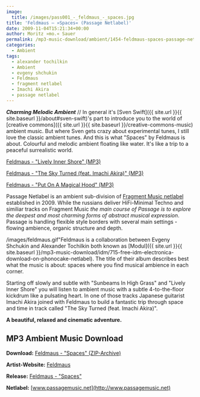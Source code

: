 ```yaml
---
image:
  title: /images/pass001_-_feldmaus_-_spaces.jpg
title: 'Feldmaus – »Spaces« (Passage Netlabel)'
date: 2009-11-04T15:21:34+00:00
author: Moritz »mo.« Sauer
permalink: /mp3-music-download/ambient/1454-feldmaus-spaces-passage-netlabel
categories:
  - Ambient
tags:
  - alexander tochilkin
  - Ambient
  - evgeny shchukin
  - Feldmaus
  - fragment netlabel
  - Imachi Akira
  - passage netlabel
---
```

***Charming Melodic Ambient*** // In general it's [Sven Swift]({{ site.url }}{{ site.baseurl }}/about#sven-swift)'s part to introduce you to the world of [creative commons]({{ site.url }}{{ site.baseurl }}/creative-commons-music) ambient music. But where Sven gets crazy about experimental tunes, I still love the classic ambient tunes. And this is what "Spaces" by Feldmaus is about. Colourful and melodic ambient floating like water. It's like a trip to a peaceful surrealistic world.

<!--mp3links-->


  
[Feldmaus - "Lively Inner Shore" (MP3)](http://www.archive.org/download/pass001_a/pass001_-_02_feldmaus_-_lively_inner_shore.mp3)
  
[Feldmaus - "The Sky Turned (feat. Imachi Akira)" (MP3)](http://www.archive.org/download/pass001_a/pass001_-_05_feldmaus_-_the_sky_turned_feat._imachi_akira.mp3)
  
[Feldmaus - "Put On A Magical Hood" (MP3)](http://www.archive.org/download/pass001_a/pass001_-_03_feldmaus_-_put_on_a_magical_hood_passage_version.mp3)
  
<!--mp3linksend-->

<!--more-->

<!--adsense-->

Passage Netlabel is an ambient sub-division of [Fragment Music netlabel](http://www.fragmentmusic.net) established in 2009. While the russians deliver HiFi-Minimal Techno and similiar tracks on Fragment Music _the main course of Passage is to explore the deepest and most charming forms of abstract musical expression_. Passage is handling flexible style borders with several main settings - flowing ambience, organic structure and depth.

/images/feldmaus.gif"Feldmaus is a collaboration between Evgeny Shchukin and Alexander Tochilkin both known as [Modul]({{ site.url }}{{ site.baseurl }}/mp3-music-download/idm/715-free-idm-electronica-download-on-phonocake-netlabel). The title of their album describes best what the music is about: spaces where you find musical ambience in each corner.

Starting off slowly and subtle with "Sunbeams In High Grass" and "Lively Inner Shore" you will listen to ambient music with a subtle 4-to-the-floor kickdrum like a pulsating heart. In one of those tracks Japanese guitarist Imachi Akira joined with Feldmaus to build a fantastic trip through space and time in track called "The Sky Turned (feat. Imachi Akira)".

**A beautiful, relaxed and cinematic adventure.**

## MP3 Ambient Music Download

**Download:** [Feldmaus - "Spaces" (ZIP-Archive)](http://www.archive.org/download/pass001_a/pass001_-_feldmaus_-_spaces.zip)
  
**Artist-Website:** [Feldmaus](http://www.myspace.com/feldband)
  
**Release:** [Feldmaus - "Spaces"](http://www.passagemusic.net/index.php?id=9)
  
**Netlabel:** [www.passagemusic.net](http://www.passagemusic.net)
